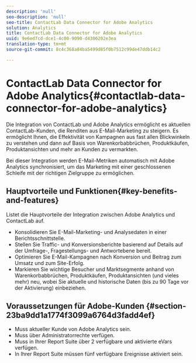 ```yaml
---
description: 'null'
seo-description: 'null'
seo-title: ContactLab Data Connector for Adobe Analytics
solution: Analytics
title: ContactLab Data Connector for Adobe Analytics
uuid: 9e6ed7cd-dce1-4c00-9090-d4306202e3ea
translation-type: tm+mt
source-git-commit: 8c4c368a84ba5499d85f0b7512c99de47ddb14c2

---
```



# ContactLab Data Connector for Adobe Analytics{#contactlab-data-connector-for-adobe-analytics}

Die Integration von ContactLab und Adobe Analytics ermöglicht es aktuellen ContactLab-Kunden, die Renditen aus E-Mail-Marketing zu steigern. Es ermöglicht Ihnen, die Effektivität von Kampagnen aus fast allen Blickwinkeln zu verstehen und dann auf Basis von Warenkorbabbrüchen, Produktkäufen, Produktansichten und mehr an Kunden zu vermarkten.

Bei dieser Integration werden E-Mail-Metriken automatisch mit Adobe Analytics synchronisiert, um das Marketing mit einer geschlossenen Schleife mit der richtigen Zielgruppe zu ermöglichen.

## Hauptvorteile und Funktionen{#key-benefits-and-features}

Listet die Hauptvorteile der Integration zwischen Adobe Analytics und ContactLab auf.

* Konsolidieren Sie E-Mail-Marketing- und Analysedaten in einer Berichtsschnittstelle.
* Stellen Sie Traffic- und Konversionsberichte basierend auf Details auf der Umfrage-, Fragestellungs- und Antwortebene bereit.
* Optimieren Sie E-Mail-Kampagnen nach Konversion und Beitrag zum Umsatz und zum Site-Erfolg.
* Markieren Sie wichtige Besucher und Marktsegmente anhand von Warenkorbabbrüchen, Produktkäufen, Produktansichten (und vieles mehr) neu, wobei Sie aktuelle und historische Daten (bis zu 90 Tage vor der Aktivierung) einbeziehen.

## Voraussetzungen für Adobe-Kunden {#section-23ba9dd1a1774f3099a6764d3fadd4ef}

* Muss aktueller Kunde von Adobe Analytics sein.
* Muss über Administratorrechte verfügen.
* Muss in Ihrer Report Suite über 2 verfügbare und aktivierte eVars verfügen.
* In Ihrer Report Suite müssen fünf verfügbare Ereignisse aktiviert sein.
